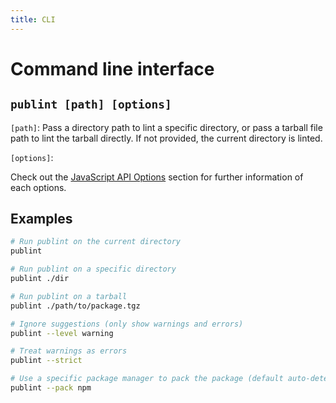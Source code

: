 ```yaml
---
title: CLI
---
```


<script setup>
const options = [
  {
    flag: '--level',
    type: `'suggestion' | 'warning' | 'error'`,
    default: `'suggestion'`,
    description: 'Level of messages to log.',
  },
  {
    flag: '--pack',
    type: `'auto' | 'npm' | 'yarn' | 'pnpm' | 'bun' | false`,
    default: `'auto'`,
    description: 'Package manager to use for packing.',
  },
  {
    flag: '--strict',
    type: 'boolean',
    default: 'false',
    description: 'Report warnings as errors.',
  },
]

const optionsHtml = `\
<table>
  <thead>
    <tr>
      <th>Flag</th>
      <th>Description</th>
    </tr>
  </thead>
  <tbody>
  ${options.map(option => `\
    <tr>
      <td><code>${option.flag}</code></td>
      <td>
        <p><strong>Type:</strong> <code>${option.type}</code></p>
        <p><strong>Default:</strong> <code>${option.default}</code></p>
        <p>${option.description}</p>
      </td>
    </tr>
  `).join('\n')}
  </tbody>
</table>`
</script>

# Command line interface

## `publint [path] [options]`

`[path]`: Pass a directory path to lint a specific directory, or pass a tarball file path to lint the tarball directly. If not provided, the current directory is linted.

`[options]`:

<div v-html="optionsHtml" />

Check out the [JavaScript API Options](./javascript-api.md#options) section for further information of each options.

## Examples

```bash
# Run publint on the current directory
publint

# Run publint on a specific directory
publint ./dir

# Run publint on a tarball
publint ./path/to/package.tgz

# Ignore suggestions (only show warnings and errors)
publint --level warning

# Treat warnings as errors
publint --strict

# Use a specific package manager to pack the package (default auto-detects)
publint --pack npm
```

<style>
._docs_cli table p {
  margin: 0
}
._docs_cli table tbody > tr > td:first-child {
  white-space: nowrap;
}
</style>
